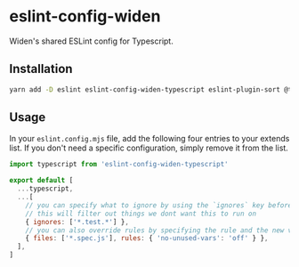 # eslint-config-widen

Widen's shared ESLint config for Typescript.

## Installation

```bash
yarn add -D eslint eslint-config-widen-typescript eslint-plugin-sort @typescript-eslint/{eslint-plugin,parser}
```

## Usage

In your `eslint.config.mjs` file, add the following four entries to your extends
list. If you don't need a specific configuration, simply remove it from the
list.

```js
import typescript from 'eslint-config-widen-typescript'

export default [
  ...typescript,
  ...[
    // you can specify what to ignore by using the `ignores` key before any other rule
    // this will filter out things we dont want this to run on
    { ignores: ['*.test.*'] },
    // you can also override rules by specifying the rule and the new value
    { files: ['*.spec.js'], rules: { 'no-unused-vars': 'off' } },
  ],
]
```
